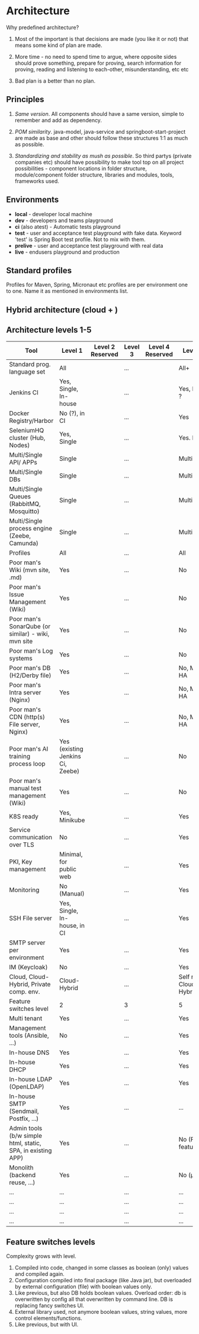 # Architecture

Why predefined architecture?

1. Most of the important is that decisions are made (you like it or not) that means some kind of plan are made.

2. More time - no need to spend time to argue, where opposite sides should prove something, prepare for proving,
   search information for proving, reading and listening to each-other, misunderstanding, etc etc

3. Bad plan is a better than no plan.

## Principles

1. *Same version*. All components should have a same version, simple to remember and add as dependency.

2. *POM similarity*. java-model, java-service and springboot-start-project are made as base and other should follow
   these structures 1:1 as much as possible.

3. *Standardizing and stability as mush as possible*. So third partys (private companies etc) should have possibility to
   make tool top on all project
   possibilities - component locations in folder structure, module/component folder structure, libraries and modules,
   tools, frameworks used.

## Environments

* **local** - developer local machine
* **dev** - developers and teams playground
* **ci** (also atest) - Automatic tests playground
* **test** - user and acceptance test playground with fake data. Keyword 'test' is Spring Boot test profile. Not to mix
  with them.
* **prelive** - user and acceptance test playground with real data
* **live** - endusers playground and production

## Standard profiles

Profiles for Maven, Spring, Micronaut etc profiles are per environment one to one. Name it as mentioned in environments
list.

## Hybrid architecture (cloud + )

## Architecture levels 1-5

| Tool                                                        | Level 1                          | Level 2<br/>Reserved | Level 3 | Level 4<br/>Reserved | Level 5                |
|-------------------------------------------------------------|----------------------------------|----------------------|---------|----------------------|------------------------|
| Standard prog. language set                                 | All                              |                      | ...     |                      | All+                   |
| Jenkins CI                                                  | Yes, Single, In-house            |                      | ...     |                      | Yes, Multi, ?          |
| Docker Registry/Harbor                                      | No (?), in CI                    |                      | ...     |                      | Yes                    |
| SeleniumHQ cluster (Hub, Nodes)                             | Yes, Single                      |                      | ...     |                      | Yes. Multi             |
| Multi/Single API/ APPs                                      | Single                           |                      | ...     |                      | Multi, HA              |
| Multi/Single DBs                                            | Single                           |                      | ...     |                      | Multi, HA              |
| Multi/Single Queues (RabbitMQ, Mosquitto)                   | Single                           |                      | ...     |                      | Multi, HA              |
| Multi/Single process engine (Zeebe, Camunda)                | Single                           |                      | ...     |                      | Multi, HA              |
| Profiles                                                    | All                              |                      | ...     |                      | All                    |
| Poor man's Wiki (mvn site, .md)                             | Yes                              |                      | ...     |                      | No                     |
| Poor man's Issue Management (Wiki)                          | Yes                              |                      | ...     |                      | No                     |
| Poor man's SonarQube (or similar) - wiki, mvn site          | Yes                              |                      | ...     |                      | No                     |
| Poor man's Log systems                                      | Yes                              |                      | ...     |                      | No                     |
| Poor man's DB (H2/Derby file)                               | Yes                              |                      | ...     |                      | No, Multi, HA          |
| Poor man's Intra server (Nginx)                             | Yes                              |                      | ...     |                      | No, Multi, HA          |
| Poor man's CDN (http(s) File server, Nginx)                 | Yes                              |                      | ...     |                      | No, Multi, HA          |
| Poor man's AI training process loop                         | Yes (existing Jenkins Ci, Zeebe) |                      | ...     |                      | No                     |
| Poor man's manual test management (Wiki)                    | Yes                              |                      | ...     |                      | No                     |
| K8S ready                                                   | Yes, Minikube                    |                      | ...     |                      | Yes                    |
| Service communication over TLS                              | No                               |                      | ...     |                      | Yes                    |
| PKI, Key management                                         | Minimal, for public web          |                      | ...     |                      | Yes                    |
| Monitoring                                                  | No (Manual)                      |                      | ...     |                      | Yes                    |
| SSH File server                                             | Yes, Single, In-house, in CI     |                      | ...     |                      | Yes                    |
| SMTP server per environment                                 | Yes                              |                      | ...     |                      | Yes                    |
| IM (Keycloak)                                               | No                               |                      | ...     |                      | Yes                    |
| Cloud, Cloud-Hybrid, Private comp. env.                     | Cloud-Hybrid                     |                      | ...     |                      | Self made Cloud-Hybrid |
| Feature switches  level                                     | 2                                |                      | 3       |                      | 5                      |
| Multi tenant                                                | Yes                              |                      | ...     |                      | Yes                    |
| Management tools (Ansible, ...)                             | No                               |                      | ...     |                      | Yes                    |
| In-house DNS                                                | Yes                              |                      | ...     |                      | Yes                    |
| In-house DHCP                                               | Yes                              |                      | ...     |                      | Yes                    |
| In-house LDAP (OpenLDAP)                                    | Yes                              |                      | ...     |                      | Yes                    |
| In-house SMTP (Sendmail, Postfix, ...)                      | Yes                              |                      | ...     |                      | ...                    |
| Admin tools (b/w simple html, static, SPA, in existing APP) | Yes                              |                      | ...     |                      | No (Full featured?)    |
| Monolith (backend reuse, ...)                               | Yes                              |                      | ...     |                      | No (μS)                |
| ...                                                         | ...                              |                      | ...     |                      | ...                    |
| ...                                                         | ...                              |                      | ...     |                      | ...                    |
| ...                                                         | ...                              |                      | ...     |                      | ...                    |
| ...                                                         | ...                              |                      | ...     |                      | ...                    |

## Feature switches levels

Complexity grows with level.

1. Compiled into code, changed in some classes as boolean (only) values and compiled again.
2. Configuration compiled into final package (like Java jar), but overloaded by external configuration (file) with
   boolean values only.
3. Like previous, but also DB holds boolean values. Overload order: db is overwritten by config all that overwritten by
   command line. DB is replacing fancy switches UI.
4. External library used, not anymore boolean values, string values, more control elements/functions.
5. Like previous, but with UI.
